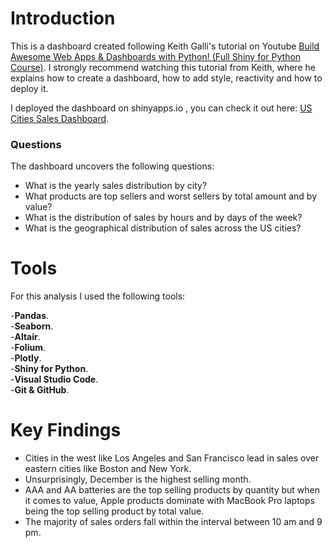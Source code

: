 # Introduction
This is a dashboard created following Keith Galli's tutorial on Youtube [Build Awesome Web Apps & Dashboards with Python! (Full Shiny for Python Course)](https://www.youtube.com/watch?v=5LG4KffeCgg&t=145s&ab_channel=KeithGalli). I strongly recommend watching this tutorial from Keith, where he explains how to create a dashboard, how to add style, reactivity and how to deploy it.  

I deployed the dashboard on shinyapps.io , you can check it out here: [US Cities Sales Dashboard](https://israrm.shinyapps.io/us-cities-sales-dashboard/).

### Questions
The dashboard uncovers the following questions:
* What is the yearly sales distribution by city?
* What products are top sellers and worst sellers by total amount and by value?
* What is the distribution of sales by hours and by days of the week?
* What is the geographical distribution of sales across the US cities?

# Tools

For this analysis I used the following tools:

-**Pandas**.\
-**Seaborn**.\
-**Altair**.\
-**Folium**.\
-**Plotly**.\
-**Shiny for Python**.\
-**Visual Studio Code**.\
-**Git & GitHub**.

# Key Findings

* Cities in the west like Los Angeles and San Francisco lead in sales over eastern cities like Boston and New York.
* Unsurprisingly, December is the highest selling month.
* AAA and AA batteries are the top selling products by quantity but when it comes to value, Apple products dominate with MacBook Pro laptops being the top selling product by total value.
* The majority of sales orders fall within the interval between 10 am and 9 pm.

